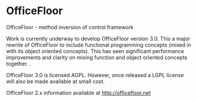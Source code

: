 # OfficeFloor
OfficeFloor - method inversion of control framework

Work is currently underway to develop OfficeFloor version 3.0.  This a major rewrite of OfficeFloor to include functional programming concepts (mixed in with its object oriented concepts).   This has seen significant performance improvements and clarity on mixing function and object oriented concepts together. . 

OfficeFloor 3.0 is licensed AGPL. However, once released a LGPL license will also be made available at small cost.

OfficeFloor 2.x information available at http://officefloor.net
